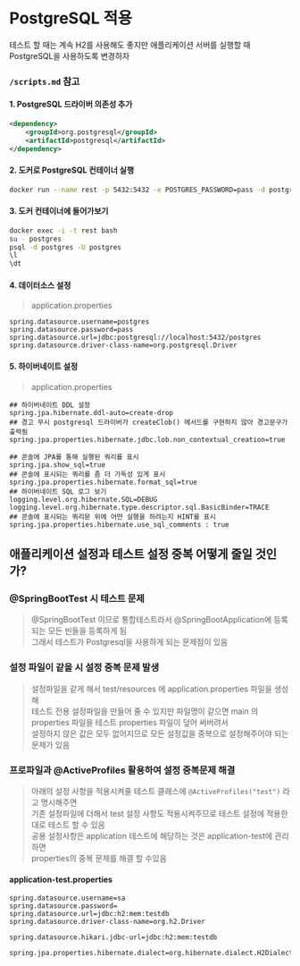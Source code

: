 # PostgreSQL 적용
테스트 할 때는 계속 H2를 사용해도 좋지만 애플리케이션 서버를 실행할 때 PostgreSQL을
사용하도록 변경하자  

### `/scripts.md` 참고
#### 1. PostgreSQL 드라이버 의존성 추가
```xml
<dependency>
    <groupId>org.postgresql</groupId>
    <artifactId>postgresql</artifactId>
</dependency>
```
#### 2. 도커로 PostgreSQL 컨테이너 실행
```bash
docker run --name rest -p 5432:5432 -e POSTGRES_PASSWORD=pass -d postgres
  ```
#### 3. 도커 컨테이너에 들어가보기
```bash
docker exec -i -t rest bash
su - postgres
psql -d postgres -U postgres
\l
\dt
  ```
#### 4. 데이터소스 설정
> application.properties  
```
spring.datasource.username=postgres
spring.datasource.password=pass
spring.datasource.url=jdbc:postgresql://localhost:5432/postgres
spring.datasource.driver-class-name=org.postgresql.Driver
```
#### 5. 하이버네이트 설정
> application.properties  
```properties
## 하이버네이트 DDL 설정
spring.jpa.hibernate.ddl-auto=create-drop
## 경고 무시 postgresql 드라이버가 createClob() 메서드를 구현하지 않아 경고문구가 출력됨
spring.jpa.properties.hibernate.jdbc.lob.non_contextual_creation=true

## 콘솔에 JPA를 통해 실행된 쿼리를 표시
spring.jpa.show_sql=true
## 콘솔에 표시되는 쿼리를 좀 더 가독성 있게 표시
spring.jpa.properties.hibernate.format_sql=true
## 하이버네이트 SQL 로그 보기
logging.level.org.hibernate.SQL=DEBUG
logging.level.org.hibernate.type.descriptor.sql.BasicBinder=TRACE
## 콘솔에 표시되는 쿼리문 위에 어떤 실행을 하려는지 HINT를 표시
spring.jpa.properties.hibernate.use_sql_comments : true
```

## 애플리케이션 설정과 테스트 설정 중복 어떻게 줄일 것인가?
### @SpringBootTest 시 테스트 문제
> @SpringBootTest 이므로 통합테스트라서 @SpringBootApplication에 등록되는 모든 빈들을 등록하게 됨  
> 그래서 테스트가 Postgresql을 사용하게 되는 문제점이 있음  

### 설정 파일이 같을 시 설정 중복 문제 발생
> 설정파일을 같게 해서 test/resources 에 application.properties 파일을 생성해  
> 테스트 전용 설정파일을 만들어 줄 수 있지만 파일명이 같으면 main 의 properties 파일을 테스트 properties 파일이 덮어 써버려서  
> 설정하지 않은 값은 모두 없어지므로 모든 설정값을 중복으로 설정해주어야 되는 문제가 있음  

### 프로파일과 @ActiveProfiles 활용하여 설정 중복문제 해결
> 아래의 설정 사항을 적용시켜줄 테스트 클래스에 `@ActiveProfiles("test")` 라고 명시해주면  
> 기존 설정파일에 더해서 test 설정 사항도 적용시켜주므로 테스트 설정에 적용한대로 테스트 할 수 있음  
> 공용 설정사항은 application 테스트에 해당하는 것은 application-test에 관리하면  
> properties의 중복 문제를 해결 할 수있음  

#### application-test.properties
```
spring.datasource.username=sa
spring.datasource.password=
spring.datasource.url=jdbc:h2:mem:testdb
spring.datasource.driver-class-name=org.h2.Driver

spring.datasource.hikari.jdbc-url=jdbc:h2:mem:testdb

spring.jpa.properties.hibernate.dialect=org.hibernate.dialect.H2Dialect
```